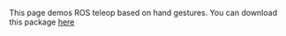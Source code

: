 This page demos ROS teleop based on hand gestures.
You can download this package [here](https://github.com/HaofanYang/gesture-recognition-ros-pkg)